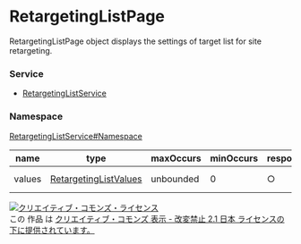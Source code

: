 # RetargetingListPage
RetargetingListPage object displays the settings of target list for site retargeting.
### Service
+ [RetargetingListService](../../services/RetargetingListService.md)

### Namespace
[RetargetingListService#Namespace](../../services/RetargetingListService.md#namespace)

| name | type | maxOccurs | minOccurs | response | add | set | remove | description | 
|---|---|---|---|---|---|---|---|---|
| values| <a href="./RetargetingListValues.md">RetargetingListValues</a>| unbounded| 0| ○| -| -| -| Result of get method |

<a rel="license" href="http://creativecommons.org/licenses/by-nd/2.1/jp/"><img alt="クリエイティブ・コモンズ・ライセンス" style="border-width:0" src="https://i.creativecommons.org/l/by-nd/2.1/jp/88x31.png" /></a><br />この 作品 は <a rel="license" href="http://creativecommons.org/licenses/by-nd/2.1/jp/">クリエイティブ・コモンズ 表示 - 改変禁止 2.1 日本 ライセンスの下に提供されています。</a>
